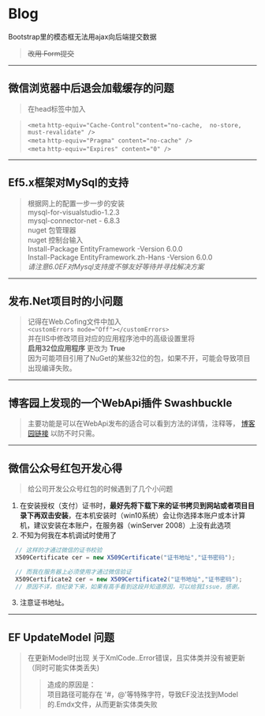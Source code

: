 

# Blog 

Bootstrap里的模态框无法用ajax向后端提交数据
  > ~~改用 Form提交~~
***
## 微信浏览器中后退会加载缓存的问题  
>在head标签中加入
 
 
 >`<meta`   `http-equiv="Cache-Control"content="no-cache,  no-store, must-revalidate" />`     
 `<meta` `http-equiv="Pragma" content="no-cache" />`  
`<meta` `http-equiv="Expires" content="0" />`  
   
***
## Ef5.x框架对MySql的支持  
>根据网上的配置一步一步的安装  
 mysql-for-visualstudio-1.2.3  
 mysql-connector-net - 6.8.3  
 nuget 包管理器  
 nuget 控制台输入  
Install-Package EntityFramework -Version 6.0.0  
Install-Package EntityFramework.zh-Hans -Version 6.0.0    
_请注意6.0EF对Mysql支持度不够友好等待并寻找解决方案_  
***
## 发布.Net项目时的小问题  
> 记得在Web.Cofing文件中加入      
    `<customErrors mode="Off"></customErrors>`  
  并在IIS中修改项目对应的应用程序池中的高级设置里将  
  **启用32位应用程序**  更改为 **True**  
  因为可能项目引用了NuGet的某些32位的包，如果不开，可能会导致项目出现编译失败。  
  ***
## 博客园上发现的一个WebApi插件 Swashbuckle  
>  主要功能是可以在WebApi发布的适合可以看到方法的详情，注释等，
[博客园链接](http://www.cnblogs.com/daxnet/p/6181366.html)
以防不时只需。  

 ***
## 微信公众号红包开发心得  
  > 给公司开发公众号红包的时候遇到了几个小问题
  1. 在安装授权（支付）证书时，**最好先将下载下来的证书拷贝到网站或者项目目录下再双击安装**，在本机安装时（win10系统）会让你选择本账户或本计算机，建议安装在本账户，在服务器（winServer 2008）上没有此选项  
  2. 不知为何我在本机调试时使用了 
  ``` C#  
    // 这样的才通过微信的证书校验
    X509Certificate cer = new X509Certificate("证书地址","证书密码");
  ```  
  ``` C#
    // 而我在服务器上必须使用才通过微信验证
    X509Certificate2 cer = new X509Certificate2("证书地址","证书密码");
    // 原因不详，但纪录下来，如果有高手看到这段并知道原因，可以给我Issue，感谢。
  ``` 
  3. 注意证书地址。
  *** 
## EF UpdateModel 问题  
 > 在更新Model时出现  关于XmlCode..Error错误，且实体类并没有被更新（同时可能实体类丢失)     
   >> 造成的原因是：  
   >> 项目路径可能存在 '#，@'等特殊字符，导致EF没法找到Model的.Emdx文件，从而更新实体类失败  
